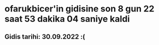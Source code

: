 # ofarukbicer'in gidisine son 8 gun 22 saat 53 dakika 04 saniye kaldi

## Gidis tarihi: 30.09.2022 :(